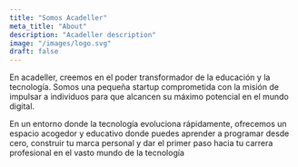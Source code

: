 ```yaml
---
title: "Somos Acadeller"
meta_title: "About"
description: "Acadeller description"
image: "/images/logo.svg"
draft: false
---
```


En acadeller, creemos en el poder transformador de la educación y la tecnología. Somos una pequeña startup comprometida con la misión de impulsar a individuos para que alcancen su máximo potencial en el mundo digital.

En un entorno donde la tecnología evoluciona rápidamente, ofrecemos un espacio acogedor y educativo donde puedes aprender a programar desde cero, construir tu marca personal y dar el primer paso hacia tu carrera profesional en el vasto mundo de la tecnología

